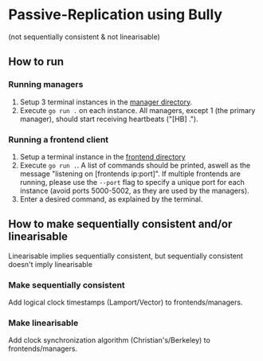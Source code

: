 # Passive-Replication using Bully

(not sequentially consistent & not linearisable)

## How to run

### Running managers

1. Setup 3 terminal instances in the [manager directory](https://github.com/2rius/DiSys-Algorithms/tree/main/Replication/Passive/manager).
2. Execute `go run .` on each instance. All managers, except 1 (the primary manager), should start receiving heartbeats ("[HB] .").

### Running a frontend client

1. Setup a terminal instance in the [frontend directory](https://github.com/2rius/DiSys-Algorithms/tree/main/Replication/Passive/frontend)
2. Execute `go run .`. A list of commands should be printed, aswell as the message "listening on [frontends ip:port]". If multiple frontends are running, please use the `--port` flag to specify a unique port for each instance (avoid ports 5000-5002, as they are used by the managers).
3. Enter a desired command, as explained by the terminal.

## How to make sequentially consistent and/or linearisable

Linearisable implies sequentially consistent, but sequentially consistent doesn't imply linearisable

### Make sequentially consistent

Add logical clock timestamps (Lamport/Vector) to frontends/managers.

### Make linearisable

Add clock synchronization algorithm (Christian's/Berkeley) to frontends/managers.

